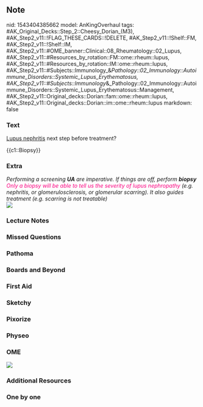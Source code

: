 ## Note
nid: 1543404385662
model: AnKingOverhaul
tags: #AK_Original_Decks::Step_2::Cheesy_Dorian_(M3), #AK_Step2_v11::!FLAG_THESE_CARDS::!DELETE, #AK_Step2_v11::!Shelf::FM, #AK_Step2_v11::!Shelf::IM, #AK_Step2_v11::#OME_banner::Clinical::08_Rheumatology::02_Lupus, #AK_Step2_v11::#Resources_by_rotation::FM::ome::rheum::lupus, #AK_Step2_v11::#Resources_by_rotation::IM::ome::rheum::lupus, #AK_Step2_v11::#Subjects::Immunology_&_Pathology::02_Immunology::Autoimmune_Disorders::Systemic_Lupus_Erythematosus, #AK_Step2_v11::#Subjects::Immunology_&_Pathology::02_Immunology::Autoimmune_Disorders::Systemic_Lupus_Erythematosus::Management, #AK_Step2_v11::Original_decks::Dorian::fam::ome::rheum::lupus, #AK_Step2_v11::Original_decks::Dorian::im::ome::rheum::lupus
markdown: false

### Text
<u>Lupus nephritis</u> next step before treatment?
<div>
  {{c1::Biopsy}}
</div>

### Extra
<div>
  <i>Performing a screening <b>UA</b> are imperative. If things are
  off, perform <b>biopsy</b></i>
</div>
<div>
  <i><font color="#FC0280">Only a biopsy will be able to tell us
  the severity of lupus nephropathy</font> (e.g. nephritis, or
  glomerulosclerosis, or glomerular scarring). It also guides
  treatment (e.g. scarring is not treatable)</i>
</div>
<div>
  <i><img src="paste-26495653249027_1395802358422.jpg"></i>
</div>

### Lecture Notes


### Missed Questions


### Pathoma


### Boards and Beyond


### First Aid


### Sketchy


### Pixorize


### Physeo


### OME
<div class="ome-widget">
  <a href=
  "https://onlinemeded.org/spa/rheumatology/lupus/acquire?ref=anki">
  <img src="_OME_AnkiFlashcards_Lesson_5.png"></a>
</div>

### Additional Resources


### One by one

